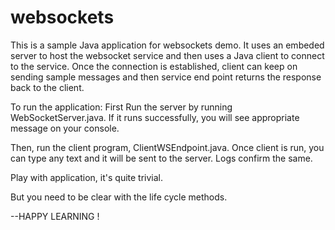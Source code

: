 # websockets

This is a sample Java application for websockets demo.
It uses an embeded server to host the websocket service and then uses a Java client to connect to the service.
Once the connection is established, client can keep on sending sample messages and then service end point returns the response back to the client. 

To run the application:
First Run the server by running WebSocketServer.java.
If it runs successfully, you will see appropriate message on your console.

Then, run the client program, ClientWSEndpoint.java.
Once client is run, you can type any text and it will be sent to the server. 
Logs confirm the same.

Play with application, it's quite trivial. 

But you need to be clear with the life cycle methods.

--HAPPY LEARNING !
